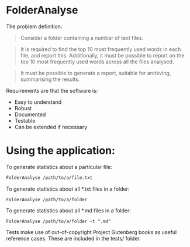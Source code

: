 # FolderAnalyse

The problem definition:

> Consider a folder containing a number of text files.

> It is required to find the top 10 most frequently used words in each file, and report this. Additionally, it must be possible to report on the top 10 most frequently used words across all the files analysed.

> It must be possible to generate a report, suitable for archiving, summarising the results.

Requirements are that the software is:

* Easy to understand
* Robust
* Documented
* Testable
* Can be extended if necessary

# Using the application:

To generate statistics about a particular file:

```bash
FolderAnalyse /path/to/a/file.txt
```

To generate statistics about all *.txt files in a folder:
```
FolderAnalyse /path/to/a/folder
```

To generate statistics about all *.md files in a folder:
```
FolderAnalyse /path/to/a/folder -t ".md"
```

Tests make use of out-of-copyright Project Gutenberg books as useful reference cases.
These are included in the tests/ folder.
